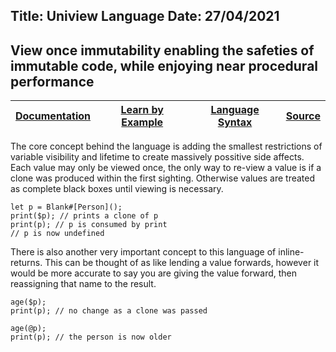 Title: Uniview Language
Date: 27/04/2021
---
View once immutability enabling the safeties of immutable code, while enjoying near procedural performance
---

| [Documentation](/uniview/documentation.html) | [Learn by Example](/uniview/tutorial.html) | [Language Syntax](/uniview/syntax.html) | [Source](https://github.com/qupa-project/uniview-lang) |
|:-:|:-:|:-:|:-:|

The core concept behind the language is adding the smallest restrictions of variable visibility and lifetime to create massively possitive side affects. Each value may only be viewed once, the only way to re-view a value is if a clone was produced within the first sighting. Otherwise values are treated as complete black boxes until viewing is necessary.
```uniview
let p = Blank#[Person]();
print($p); // prints a clone of p
print(p); // p is consumed by print
// p is now undefined
```

There is also another very important concept to this language of inline-returns.  This can be thought of as like lending a value forwards, however it would be more accurate to say you are giving the value forward, then reassigning that name to the result.
```uniview
age($p);
print(p); // no change as a clone was passed

age(@p);
print(p); // the person is now older
```